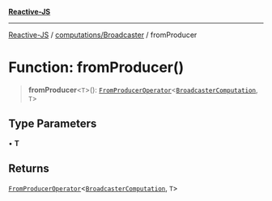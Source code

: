 [**Reactive-JS**](../../../README.md)

***

[Reactive-JS](../../../README.md) / [computations/Broadcaster](../README.md) / fromProducer

# Function: fromProducer()

> **fromProducer**\<`T`\>(): [`FromProducerOperator`](../../type-aliases/FromProducerOperator.md)\<[`BroadcasterComputation`](../interfaces/BroadcasterComputation.md), `T`\>

## Type Parameters

• **T**

## Returns

[`FromProducerOperator`](../../type-aliases/FromProducerOperator.md)\<[`BroadcasterComputation`](../interfaces/BroadcasterComputation.md), `T`\>
